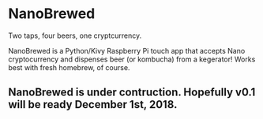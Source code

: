 # NanoBrewed

Two taps, four beers, one cryptcurrency.

NanoBrewed is a Python/Kivy Raspberry Pi touch app that accepts Nano cryptocurrency and dispenses beer (or kombucha) from a kegerator! Works best with fresh homebrew, of course.
## NanoBrewed is under contruction. Hopefully v0.1 will be ready December 1st, 2018.
